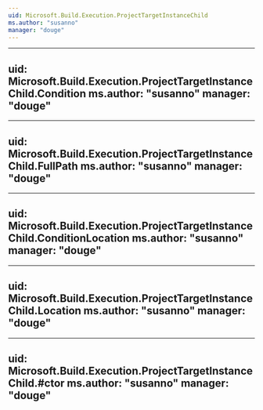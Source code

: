 ```yaml
---
uid: Microsoft.Build.Execution.ProjectTargetInstanceChild
ms.author: "susanno"
manager: "douge"
---
```


---
uid: Microsoft.Build.Execution.ProjectTargetInstanceChild.Condition
ms.author: "susanno"
manager: "douge"
---

---
uid: Microsoft.Build.Execution.ProjectTargetInstanceChild.FullPath
ms.author: "susanno"
manager: "douge"
---

---
uid: Microsoft.Build.Execution.ProjectTargetInstanceChild.ConditionLocation
ms.author: "susanno"
manager: "douge"
---

---
uid: Microsoft.Build.Execution.ProjectTargetInstanceChild.Location
ms.author: "susanno"
manager: "douge"
---

---
uid: Microsoft.Build.Execution.ProjectTargetInstanceChild.#ctor
ms.author: "susanno"
manager: "douge"
---
